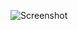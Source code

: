 ![Screenshot](https://raw.githubusercontent.com/Cryakl/Ultimate-RAT-Collection/refs/heads/main/Asylum/Asylum%20v0.1.1/Screenshot.png)

